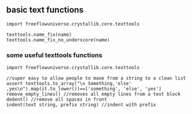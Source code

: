 ## basic text functions

```golang
import freeflowuniverse.crystallib.core.texttools

texttools.name_fix(name)
texttools.name_fix_no_underscore(name)

```



### some useful texttools functions

```golang
import freeflowuniverse.crystallib.core.texttools

//super easy to allow people to maoe from a string to a clean list
assert texttools.to_array("\n Something,'else'  ,yes\n").map(it.to_lower())==['something', 'else', 'yes']
remove_empty_lines() //removes all empty lines from a text block
dedent() //remove all spaces in front
indent(text string, prefix string) //indent with prefix


```